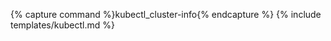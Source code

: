 ---
---
{% capture command %}kubectl_cluster-info{% endcapture %}
{% include templates/kubectl.md %}